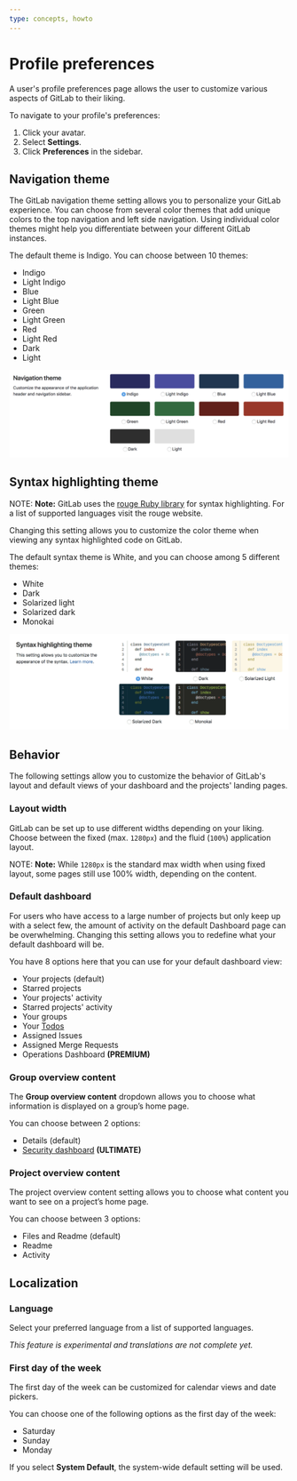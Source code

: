```yaml
---
type: concepts, howto
---
```


# Profile preferences

A user's profile preferences page allows the user to customize various aspects
of GitLab to their liking.

To navigate to your profile's preferences:

1. Click your avatar.
1. Select **Settings**.
1. Click **Preferences** in the sidebar.

## Navigation theme

The GitLab navigation theme setting allows you to personalize your GitLab experience.
You can choose from several color themes that add unique colors to the top navigation
and left side navigation.
Using individual color themes might help you differentiate between your different
GitLab instances.

The default theme is Indigo. You can choose between 10 themes:

- Indigo
- Light Indigo
- Blue
- Light Blue
- Green
- Light Green
- Red
- Light Red
- Dark
- Light

![Profile preferences navigation themes](img/profil-preferences-navigation-theme.png)

## Syntax highlighting theme

NOTE: **Note:**
GitLab uses the [rouge Ruby library](http://rouge.jneen.net/ "Rouge website")
for syntax highlighting. For a list of supported languages visit the rouge website.

Changing this setting allows you to customize the color theme when viewing any
syntax highlighted code on GitLab.

The default syntax theme is White, and you can choose among 5 different themes:

- White
- Dark
- Solarized light
- Solarized dark
- Monokai

![Profile preferences syntax highlighting themes](img/profile-preferences-syntax-themes.png)

## Behavior

The following settings allow you to customize the behavior of GitLab's layout
and default views of your dashboard and the projects' landing pages.

### Layout width

GitLab can be set up to use different widths depending on your liking. Choose
between the fixed (max. `1280px`) and the fluid (`100%`) application layout.

NOTE: **Note:**
While `1280px` is the standard max width when using fixed layout, some pages still use 100% width, depending on the content.

### Default dashboard

For users who have access to a large number of projects but only keep up with a
select few, the amount of activity on the default Dashboard page can be
overwhelming. Changing this setting allows you to redefine what your default
dashboard will be.

You have 8 options here that you can use for your default dashboard view:

- Your projects (default)
- Starred projects
- Your projects' activity
- Starred projects' activity
- Your groups
- Your [Todos](../todos.md)
- Assigned Issues
- Assigned Merge Requests
- Operations Dashboard **(PREMIUM)**

### Group overview content

The **Group overview content** dropdown allows you to choose what information is
displayed on a group’s home page.

You can choose between 2 options:

- Details (default)
- [Security dashboard](../application_security/security_dashboard/index.md) **(ULTIMATE)**

### Project overview content

The project overview content setting allows you to choose what content you want to
see on a project’s home page.

You can choose between 3 options:

- Files and Readme (default)
- Readme
- Activity

## Localization

### Language

Select your preferred language from a list of supported languages.

*This feature is experimental and translations are not complete yet.*

### First day of the week

The first day of the week can be customized for calendar views and date pickers.

You can choose one of the following options as the first day of the week:

- Saturday
- Sunday
- Monday

If you select **System Default**, the system-wide default setting will be used.

<!-- ## Troubleshooting

Include any troubleshooting steps that you can foresee. If you know beforehand what issues
one might have when setting this up, or when something is changed, or on upgrading, it's
important to describe those, too. Think of things that may go wrong and include them here.
This is important to minimize requests for support, and to avoid doc comments with
questions that you know someone might ask.

Each scenario can be a third-level heading, e.g. `### Getting error message X`.
If you have none to add when creating a doc, leave this section in place
but commented out to help encourage others to add to it in the future. -->
